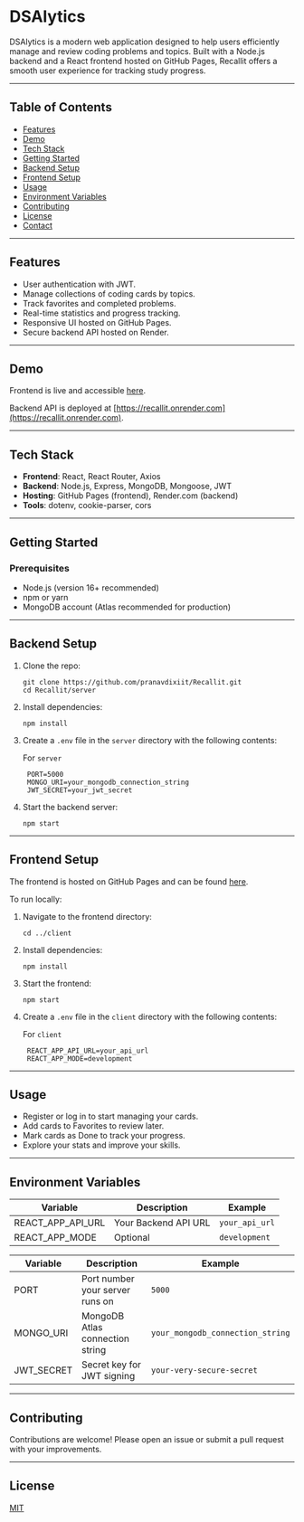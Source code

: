 # DSAlytics

DSAlytics is a modern web application designed to help users efficiently manage and review coding problems and topics. Built with a Node.js backend and a React frontend hosted on GitHub Pages, Recallit offers a smooth user experience for tracking study progress.

---

## Table of Contents

- [Features](#features)
- [Demo](#demo)
- [Tech Stack](#tech-stack)
- [Getting Started](#getting-started)
- [Backend Setup](#backend-setup)
- [Frontend Setup](#frontend-setup)
- [Usage](#usage)
- [Environment Variables](#environment-variables)
- [Contributing](#contributing)
- [License](#license)
- [Contact](#contact)

---

## Features

- User authentication with JWT.
- Manage collections of coding cards by topics.
- Track favorites and completed problems.
- Real-time statistics and progress tracking.
- Responsive UI hosted on GitHub Pages.
- Secure backend API hosted on Render.

---

## Demo

Frontend is live and accessible [here](https://pranavdixiit.github.io/Recallit).

Backend API is deployed at [https://recallit.onrender.com](https://recallit.onrender.com).

---

## Tech Stack

- **Frontend**: React, React Router, Axios
- **Backend**: Node.js, Express, MongoDB, Mongoose, JWT
- **Hosting**: GitHub Pages (frontend), Render.com (backend)
- **Tools**: dotenv, cookie-parser, cors

---

## Getting Started

### Prerequisites

- Node.js (version 16+ recommended)
- npm or yarn
- MongoDB account (Atlas recommended for production)

---

## Backend Setup

1. Clone the repo:
    ```
    git clone https://github.com/pranavdixiit/Recallit.git
    cd Recallit/server
    ```

2. Install dependencies:
    ```
    npm install
    ```

3. Create a `.env` file in the `server` directory with the following contents:
   
   For `server`
   ```
    PORT=5000
    MONGO_URI=your_mongodb_connection_string
    JWT_SECRET=your_jwt_secret
    ```

5. Start the backend server:
    ```
    npm start
    ```

---

## Frontend Setup

The frontend is hosted on GitHub Pages and can be found [here](https://pranavdixiit.github.io/Recallit).

To run locally:

1. Navigate to the frontend directory:
    ```
    cd ../client
    ```

2. Install dependencies:
    ```
    npm install
    ```

3. Start the frontend:
    ```
    npm start
    ```

4. Create a `.env` file in the `client` directory with the following contents:

   For `client`
   ```
    REACT_APP_API_URL=your_api_url
    REACT_APP_MODE=development
    ```

---

## Usage

- Register or log in to start managing your cards.
- Add cards to Favorites to review later.
- Mark cards as Done to track your progress.
- Explore your stats and improve your skills.

---

## Environment Variables


| Variable   | Description                     | Example                                       |
|------------|---------------------------------|-----------------------------------------------|
| REACT_APP_API_URL       | Your Backend API URL | `your_api_url`                                        |
| REACT_APP_MODE | Optional       | `development` |

| Variable   | Description                     | Example                                       |
|------------|---------------------------------|-----------------------------------------------|
| PORT       | Port number your server runs on | `5000`                                        |
| MONGO_URI  | MongoDB Atlas connection string       | `your_mongodb_connection_string` |
| JWT_SECRET | Secret key for JWT signing      | `your-very-secure-secret`                     |

---

## Contributing

Contributions are welcome! Please open an issue or submit a pull request with your improvements.

---

## License

[MIT](LICENSE)




